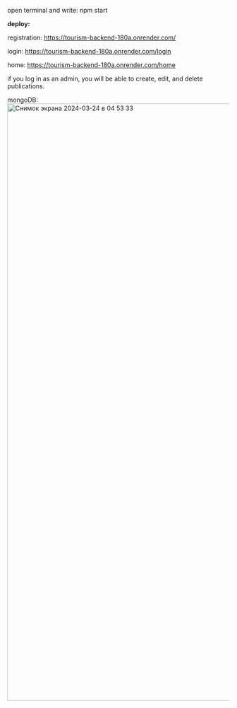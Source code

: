 open terminal and write: npm start

**deploy:**

registration: https://tourism-backend-180a.onrender.com/

login: https://tourism-backend-180a.onrender.com/login

home: https://tourism-backend-180a.onrender.com/home

if you log in as an admin, you will be able to create, edit, and delete publications.

mongoDB:
<img width="1352" alt="Снимок экрана 2024-03-24 в 04 53 33" src="https://github.com/akbotazhaksylyk/tourism_backend/assets/138726392/70187074-81bc-4711-99f8-10f770f8e80e">
